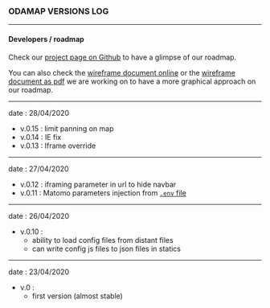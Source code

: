 ### ODAMAP VERSIONS LOG


-----------------

#### Developers / roadmap

Check our [project page on Github][kanban] to have a glimpse of our roadmap. 

You can also check the [wireframe document online][wireframe_slides] or the [wireframe document as pdf][wireframe_pdf] we are working on to have a more graphical approach on our roadmap. 

[kanban]: https://github.com/etalab/dashboard-aides-entreprises/projects/1 
[wireframe_slides]: https://docs.google.com/presentation/d/1j_0xaJzPIjmuDSQG-nNYzADad4pFaf8E3VBkggFu1FY/edit?usp=sharing
[wireframe_pdf]: ../screenshots/DASHBOARD_WIREFRAME_v.1.0-2.0.pdf


-----------------
date : 28/04/2020

- v.0.15 : limit panning on map
- v.0.14 : IE fix
- v.0.13 : Iframe override

-----------------
date : 27/04/2020

- v.0.12 : iframing parameter in url to hide navbar
- v.0.11 : Matomo parameters injection from [`.env` file](.envExample)

-----------------
date : 26/04/2020

- v.0.10 : 
  - ability to load config files from distant files
  - can write config js files to json files in statics

-----------------
date : 23/04/2020

- v.0 :
  - first version (almost stable)

